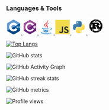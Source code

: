 <h3 align="left">Languages & Tools</h3>
<p align="left"> <a href="https://www.w3schools.com/cpp/" target="_blank" rel="noreferrer"> <img src="https://raw.githubusercontent.com/devicons/devicon/master/icons/cplusplus/cplusplus-original.svg" alt="cplusplus" width="40" height="40"/> </a> <a href="https://www.w3schools.com/cs/" target="_blank" rel="noreferrer"> <img src="https://raw.githubusercontent.com/devicons/devicon/master/icons/csharp/csharp-original.svg" alt="csharp" width="40" height="40"/> </a> <a href="https://www.java.com" target="_blank" rel="noreferrer"> <img src="https://raw.githubusercontent.com/devicons/devicon/master/icons/java/java-original.svg" alt="java" width="40" height="40"/> </a> <a href="https://developer.mozilla.org/en-US/docs/Web/JavaScript" target="_blank" rel="noreferrer"> <img src="https://raw.githubusercontent.com/devicons/devicon/master/icons/javascript/javascript-original.svg" alt="javascript" width="40" height="40"/> </a> <a href="https://www.python.org" target="_blank" rel="noreferrer"> <img src="https://raw.githubusercontent.com/devicons/devicon/master/icons/python/python-original.svg" alt="python" width="40" height="40"/> </a> <a href="https://rust-lang.org" target="_blank" rel="noreferrer"> <img src="https://raw.githubusercontent.com/devicons/devicon/master/icons/rust/rust-plain.svg" alt="rust" width="45" height="45"/> </a> </p>

[![Top Langs](https://github-readme-stats.vercel.app/api/top-langs/?username=toadpen&show_icons=true&theme=synthwave)](https://github.com/anuraghazra/github-readme-stats)

![GitHub stats](https://github-readme-stats.vercel.app/api?username=toadpen&show_icons=true&count_private=true&theme=synthwave)  

![GitHub Activity Graph](https://activity-graph.herokuapp.com/graph?username=toadpen)  

![GitHub streak stats](https://github-readme-streak-stats.herokuapp.com/?user=toadpen)  

![GitHub metrics](https://metrics.lecoq.io/toadpen)  

![Profile views](https://gpvc.arturio.dev/toadpen)
